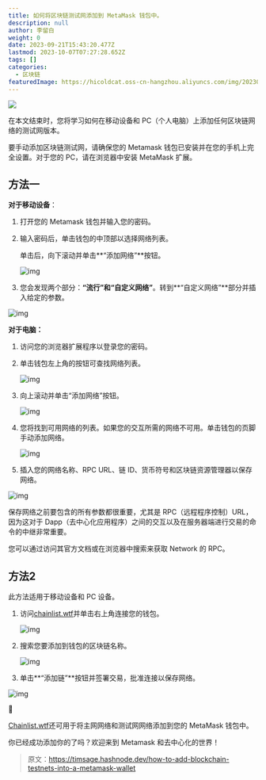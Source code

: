```yaml
---
title: 如何将区块链测试网添加到 MetaMask 钱包中。
description: null
author: 李留白
weight: 0
date: 2023-09-21T15:43:20.477Z
lastmod: 2023-10-07T07:27:28.652Z
tags: []
categories:
  - 区块链
featuredImage: https://hicoldcat.oss-cn-hangzhou.aliyuncs.com/img/202309212346785.jpeg
---
```


![](https://hicoldcat.oss-cn-hangzhou.aliyuncs.com/img/202309212346785.jpeg)

在本文结束时，您将学习如何在移动设备和 PC（个人电脑）上添加任何区块链网络的测试网版本。

要手动添加区块链测试网，请确保您的 Metamask 钱包已安装并在您的手机上完全设置。对于您的 PC，请在浏览器中安装 MetaMask 扩展。

## 方法一

**对于移动设备**：

1. 打开您的 Metamask 钱包并输入您的密码。

2. 输入密码后，单击钱包的中顶部以选择网络列表。

   单击后，向下滚动并单击**“添加网络”**按钮。

   ![img](https://hicoldcat.oss-cn-hangzhou.aliyuncs.com/img/202309212348025.png)

3. 您会发现两个部分：**“流行”**和**“自定义网络”**。转到**“自定义网络”**部分并插入给定的参数。

![img](https://cdn.hashnode.com/res/hashnode/image/upload/v1695151322149/5e88e569-2dd9-4189-9af5-91849ed5b914.jpeg?auto=compress,format&format=webp)

**对于电脑：**

1. 访问您的浏览器扩展程序以登录您的密码。

2. 单击钱包左上角的按钮可查找网络列表。

   ![img](https://hicoldcat.oss-cn-hangzhou.aliyuncs.com/img/202309212348608.png)

3. 向上滚动并单击“添加网络”按钮。

   ![img](https://hicoldcat.oss-cn-hangzhou.aliyuncs.com/img/202309212349398.png)

4. 您将找到可用网络的列表。如果您的交互所需的网络不可用。单击钱包的页脚手动添加网络。

   ![img](https://cdn.hashnode.com/res/hashnode/image/upload/v1695262166510/af41aef1-484a-4d61-aef1-5eb5af03ce6f.jpeg?auto=compress,format&format=webp)

5. 插入您的网络名称、RPC URL、链 ID、货币符号和区块链资源管理器以保存网络。

![img](https://hicoldcat.oss-cn-hangzhou.aliyuncs.com/img/202309212350793.png)

保存网络之前要包含的所有参数都很重要，尤其是 RPC（远程程序控制）URL，因为这对于 Dapp（去中心化应用程序）之间的交互以及在服务器端进行交易的命令的中继非常重要。

您可以通过访问其官方文档或在浏览器中搜索来获取 Network 的 RPC。

## 方法2

此方法适用于移动设备和 PC 设备。

1. 访问[chainlist.wtf](https://chainlist.wtf/)并单击右上角连接您的钱包。

   ![img](https://hicoldcat.oss-cn-hangzhou.aliyuncs.com/img/202309212350135.png)

2. 搜索您要添加到钱包的区块链名称。

   ![img](https://hicoldcat.oss-cn-hangzhou.aliyuncs.com/img/202309212350790.png)

3. 单击**“添加链”**按钮并签署交易，批准连接以保存网络。

![img](https://hicoldcat.oss-cn-hangzhou.aliyuncs.com/img/202309212350376.png)

🚨

[Chainlist.wtf](https://chainlist.wtf/)还可用于将主网网络和测试网网络添加到您的 MetaMask 钱包中。

你已经成功添加你的了吗？欢迎来到 Metamask 和去中心化的世界！

> 原文：https://timsage.hashnode.dev/how-to-add-blockchain-testnets-into-a-metamask-wallet
